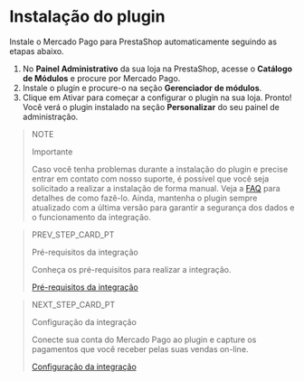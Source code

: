 # Instalação do plugin

Instale o Mercado Pago para PrestaShop automaticamente seguindo as etapas abaixo.

1. No **Painel Administrativo** da sua loja na PrestaShop, acesse o **Catálogo de Módulos** e procure por Mercado Pago.
2. Instale o plugin e procure-o na seção **Gerenciador de módulos**.
3. Clique em Ativar para começar a configurar o plugin na sua loja.
Pronto! Você verá o plugin instalado na seção **Personalizar** do seu painel de administração.

> NOTE
>
> Importante
>
> Caso você tenha problemas durante a instalação do plugin e precise entrar em contato com nosso suporte, é possível que você seja solicitado a realizar a instalação de forma manual. Veja a [FAQ](/developers/pt/docs/prestashop/additional-content/faq) para detalhes de como fazê-lo. Ainda, mantenha o plugin sempre atualizado com a última versão para garantir a segurança dos dados e o funcionamento da integração.

> PREV_STEP_CARD_PT
>
> Pré-requisitos da integração
>
> Conheça os pré-requisitos para realizar a integração.
>
> [Pré-requisitos da integração](/developers/pt/docs/prestashop/prerequisites)

> NEXT_STEP_CARD_PT
>
> Configuração da integração
>
> Conecte sua conta do Mercado Pago ao plugin e capture os pagamentos que você receber pelas suas vendas on-line.
>
> [Configuração da integração](/developers/pt/docs/prestashop/integration)
